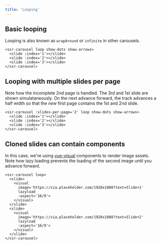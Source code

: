 ```yaml
---
title: 'Looping'
---
```


## Basic looping

Looping is also known as `wrapAround` or `infinite` in other carousels.

<ssr-carousel loop show-dots show-arrows>
  <slide :index='1'></slide>
  <slide :index='2'></slide>
  <slide :index='3'></slide>
</ssr-carousel>

```vue
<ssr-carousel loop show-dots show-arrows>
  <slide :index='1'></slide>
  <slide :index='2'></slide>
  <slide :index='3'></slide>
</ssr-carousel>
```

## Looping with multiple slides per page

Note how the incomplete 2nd page is handled.  The 3rd and 1st slide are shown simulataneously. On the next advance forward, the track advances a half width so that the *new* first page contains the 1st and 2nd slide.

<ssr-carousel :slides-per-page='2' loop show-dots show-arrows>
  <slide :index='1'></slide>
  <slide :index='2'></slide>
  <slide :index='3'></slide>
</ssr-carousel>

```vue
<ssr-carousel :slides-per-page='2' loop show-dots show-arrows>
  <slide :index='1'></slide>
  <slide :index='2'></slide>
  <slide :index='3'></slide>
</ssr-carousel>
```

## Cloned slides can contain components

In this case, we're using [vue-visual](https://github.com/BKWLD/vue-visual) components to render image assets.  Note how lazy loading prevents the loading of the second image until you advance forward.

<ssr-carousel loop>
  <slide>
    <visual
      image='https://via.placeholder.com/1920x1080?text=Slide+1'
      lazyload
      :aspect='16/9'>
    </visual>
  </slide>
  <slide>
    <visual
      image='https://via.placeholder.com/1920x1080?text=Slide+2'
      lazyload
      :aspect='16/9'>
    </visual>
  </slide>
</ssr-carousel>

```vue
<ssr-carousel loop>
  <slide>
    <visual
      image='https://via.placeholder.com/1920x1080?text=Slide+1'
      lazyload
      :aspect='16/9'>
    </visual>
  </slide>
  <slide>
    <visual
      image='https://via.placeholder.com/1920x1080?text=Slide+2'
      lazyload
      :aspect='16/9'>
    </visual>
  </slide>
</ssr-carousel>
```
